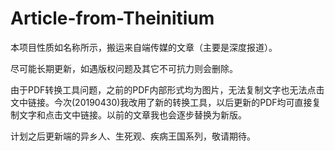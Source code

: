 # Article-from-Theinitium

本项目性质如名称所示，搬运来自端传媒的文章（主要是深度报道）。

尽可能长期更新，如遇版权问题及其它不可抗力则会删除。

由于PDF转换工具问题，之前的PDF内部形式均为图片，无法复制文字也无法点击文中链接。今次(20190430)我改用了新的转换工具，以后更新的PDF均可直接复制文字和点击文中链接。以前的文章我也会逐步替换为新版。

计划之后更新端的异乡人、生死观、疾病王国系列，敬请期待。
